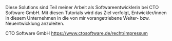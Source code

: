 Diese Solutions sind Teil meiner Arbeit als Softwareentwicklerin bei CTO Software GmbH.
Mit diesen Tutorials wird das Ziel verfolgt, Entwickler/innen in diesem Unternehmen in die von mir vorangetriebene Weiter- bzw. Neuentwicklung anzuleiten.

CTO Software GmbH
https://www.ctosoftware.de/recht/impressum 
